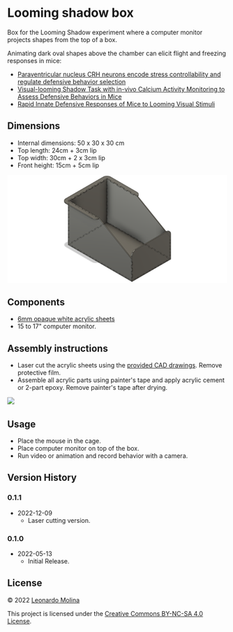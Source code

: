# Looming shadow box

Box for the Looming Shadow experiment where a computer monitor projects shapes from the top of a box.

Animating dark oval shapes above the chamber can elicit flight and freezing responses in mice:
- [Paraventricular nucleus CRH neurons encode
stress controllability and regulate defensive
behavior selection](https://www.nature.com/articles/s41593-020-0591-0)
- [Visual-looming Shadow Task with in-vivo Calcium Activity Monitoring to Assess Defensive Behaviors in Mice](https://en.bio-protocol.org/en/bpdetail?id=3826)
- [Rapid Innate Defensive Responses of Mice to Looming Visual Stimuli](https://www.sciencedirect.com/science/article/pii/S0960982213009913)

## Dimensions
-	Internal dimensions: 50 x 30 x 30 cm
-	Top length: 24cm + 3cm lip
-	Top width: 30cm + 2 x 3cm lip
-	Front height: 15cm + 5cm lip


![](media/shadow-box-model.png)

## Components
- [6mm opaque white acrylic sheets](https://www.polymershapes.com/product/acrylic/)
- 15 to 17" computer monitor.


## Assembly instructions
- Laser cut the acrylic sheets using the [provided CAD drawings](CAD). Remove protective film.
- Assemble all acrylic parts using painter's tape and apply acrylic cement or 2-part epoxy. Remove painter's tape after drying.

![](media/shadow-box.png)

## Usage
- Place the mouse in the cage.
- Place computer monitor on top of the box.
- Run video or animation and record behavior with a camera.

## Version History
### 0.1.1
* 2022-12-09
  - Laser cutting version.
### 0.1.0
* 2022-05-13
  - Initial Release.

## License
© 2022 [Leonardo Molina][Leonardo Molina]

This project is licensed under the [Creative Commons BY-NC-SA 4.0 License](https://creativecommons.org/licenses/by-nc-sa/4.0/).

[Leonardo Molina]: https://github.com/leomol
[LICENSE.md]: LICENSE.md